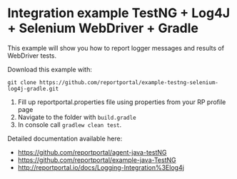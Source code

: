 # Integration example TestNG + Log4J + Selenium WebDriver + Gradle

This example will show you how to report logger messages and results of WebDriver tests.

Download this example with:

```
git clone https://github.com/reportportal/example-testng-selenium-log4j-gradle.git
```

1. Fill up reportportal.properties file using properties from your RP profile page
2. Navigate to the folder with `build.gradle`
3. In console call `gradlew clean test`.

Detailed documentation available here:
  - https://github.com/reportportal/agent-java-testNG
  - https://github.com/reportportal/example-java-TestNG
  - http://reportportal.io/docs/Logging-Integration%3Elog4j